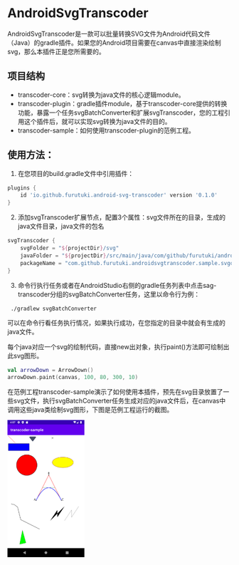 # AndroidSvgTranscoder

AndroidSvgTranscoder是一款可以批量转换SVG文件为Android代码文件（Java）的gradle插件。如果您的Android项目需要在canvas中直接渲染绘制svg，那么本插件正是您所需要的。



## 项目结构

- transcoder-core：svg转换为java文件的核心逻辑module。
- transcoder-plugin：gradle插件module，基于transcoder-core提供的转换功能，暴露一个任务svgBatchConverter和扩展svgTranscoder，您的工程引用这个插件后，就可以实现svg转换为java文件的目的。
- transcoder-sample：如何使用transcoder-plugin的范例工程。



## 使用方法：

1. 在您项目的build.gradle文件中引用插件：

```groovy
plugins {
    id 'io.github.furutuki.android-svg-transcoder' version '0.1.0'
}
```

2. 添加svgTranscoder扩展节点，配置3个属性：svg文件所在的目录，生成的java文件目录，java文件的包名

```groovy
svgTranscoder {
    svgFolder = "${projectDir}/svg"
    javaFolder = "${projectDir}/src/main/java/com/github/furutuki/androidsvgtranscoder/sample/svgobj"
    packageName = "com.github.furutuki.androidsvgtranscoder.sample.svgobj"
}
```

3. 命令行执行任务或者在AndroidStudio右侧的gradle任务列表中点击sag-transcoder分组的svgBatchConverter任务，这里以命令行为例：

```shell
 ./gradlew svgBatchConverter
```
可以在命令行看任务执行情况，如果执行成功，在您指定的目录中就会有生成的java文件。

每个java对应一个svg的绘制代码，直接new出对象，执行paint()方法即可绘制出此svg图形。

```kotlin
val arrowDown = ArrowDown()
arrowDown.paint(canvas, 100, 80, 300, 10)
```

在范例工程transcoder-sample演示了如何使用本插件，预先在svg目录放置了一些svg文件，执行svgBatchConverter任务生成对应的java文件后，在canvas中调用这些java类绘制svg图形，下图是范例工程运行的截图。

<img src="https://github.com/furutuki/AndroidSvgTranscoder/blob/main/transcoder-sample/Screenshot.png" style="zoom:30%;" />
